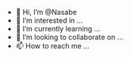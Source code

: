 - 👋 Hi, I’m @Nasabe
- 👀 I’m interested in ...
- 🌱 I’m currently learning ...
- 💞️ I’m looking to collaborate on ...
- 📫 How to reach me ...

<!---
Nasabe/Nasabe is a ✨ special ✨ repository because its `README.md` (this file) appears on your GitHub profile.
You can click the Preview link to take a look at your changes.
--->
